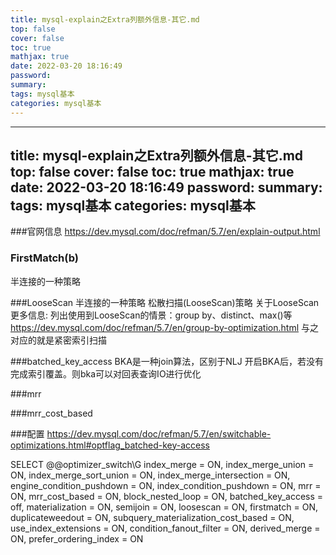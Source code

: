```yaml
---
title: mysql-explain之Extra列额外信息-其它.md
top: false
cover: false
toc: true
mathjax: true
date: 2022-03-20 18:16:49
password:
summary:
tags: mysql基本
categories: mysql基本
---
```

---
title: mysql-explain之Extra列额外信息-其它.md
top: false
cover: false
toc: true
mathjax: true
date: 2022-03-20 18:16:49
password:
summary:
tags: mysql基本
categories: mysql基本
---
###官网信息
https://dev.mysql.com/doc/refman/5.7/en/explain-output.html

### FirstMatch(b)
半连接的一种策略

###LooseScan
半连接的一种策略
松散扫描(LooseScan)策略 关于LooseScan更多信息: 列出使用到LooseScan的情景：group by、distinct、max()等
https://dev.mysql.com/doc/refman/5.7/en/group-by-optimization.html
与之对应的就是紧密索引扫描


###batched_key_access 
BKA是一种join算法，区别于NLJ
开启BKA后，若没有完成索引覆盖。则bka可以对回表查询IO进行优化

###mrr

###mrr_cost_based 


###配置
https://dev.mysql.com/doc/refman/5.7/en/switchable-optimizations.html#optflag_batched-key-access

SELECT @@optimizer_switch\G
index_merge = ON,
index_merge_union = ON,
index_merge_sort_union = ON,
index_merge_intersection = ON,
engine_condition_pushdown = ON,
index_condition_pushdown = ON,
mrr = ON,
mrr_cost_based = ON,
block_nested_loop = ON,
batched_key_access = off, 
materialization = ON,
semijoin = ON,
loosescan = ON,
firstmatch = ON,
duplicateweedout = ON,
subquery_materialization_cost_based = ON,
use_index_extensions = ON,
condition_fanout_filter = ON,
derived_merge = ON,
prefer_ordering_index = ON
